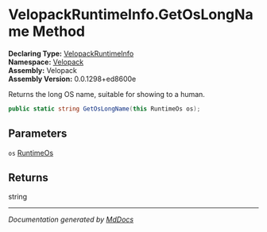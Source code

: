 ﻿<!--  
  <auto-generated>   
    The contents of this file were generated by a tool.  
    Changes to this file may be list if the file is regenerated  
  </auto-generated>   
-->

# VelopackRuntimeInfo.GetOsLongName Method

**Declaring Type:** [VelopackRuntimeInfo](../index.md)  
**Namespace:** [Velopack](../../index.md)  
**Assembly:** Velopack  
**Assembly Version:** 0.0.1298+ed8600e

Returns the long OS name, suitable for showing to a human.

```csharp
public static string GetOsLongName(this RuntimeOs os);
```

## Parameters

`os`  [RuntimeOs](../../RuntimeOs/index.md)

## Returns

string

___

*Documentation generated by [MdDocs](https://github.com/ap0llo/mddocs)*
